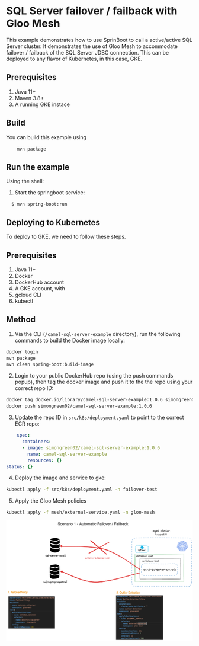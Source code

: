 SQL Server failover / failback with Gloo Mesh
==========================================

This example demonstrates how to use SprinBoot to call a active/active SQL Server cluster.  It demonstrates the use of Gloo Mesh to accommodate failover / failback of the SQL Server JDBC connection.  This can be deployed to any flavor of Kubernetes, in this case, GKE.

## Prerequisites

1. Java 11+
2. Maven 3.8+
3. A running GKE instace

## Build

You can build this example using

```
    mvn package
```

## Run the example

Using the shell:

 1. Start the springboot service:

```
  $ mvn spring-boot:run
```
    
## Deploying to Kubernetes

To deploy to GKE, we need to follow these steps.

## Prerequisites

1. Java 11+
2. Docker
3. DockerHub account
4. A GKE account, with
5. gcloud CLI
6. kubectl

## Method

1. Via the CLI (`/camel-sql-server-example` directory), run the following commands to build the Docker image locally:

```bash
docker login
mvn package
mvn clean spring-boot:build-image
```

2. Login to your public DockerHub repo (using the push commands popup), then tag the docker image and push it to the the repo using your correct repo ID:

```bash
docker tag docker.io/library/camel-sql-server-example:1.0.6 simongreen02/camel-sql-server-example:1.0.6
docker push simongreen02/camel-sql-server-example:1.0.6
```
3. Update the repo ID in `src/k8s/deployment.yaml` to point to the correct ECR repo:

```yaml
    spec:
      containers:
      - image: simongreen02/camel-sql-server-example:1.0.6
        name: camel-sql-server-example
        resources: {}
status: {}
```

4. Deploy the image and service to gke:

```bash
kubectl apply -f src/k8s/deployment.yaml -n failover-test
```

5.   Apply the Gloo Mesh policies

```bash
kubectl apply -f mesh/external-service.yaml -n gloo-mesh
```

![](img/ncbi-poc-scenarios.png "NCBI PoC Scenarios")
